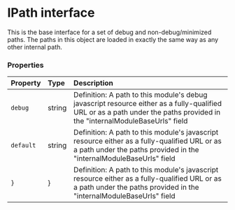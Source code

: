 # IPath interface





This is the base interface for a set of debug and non-debug/minimized paths. The paths in this object are 
loaded in exactly the same way as any other internal path. 





### Properties

| Property	   | Type	| Description|
|:-------------|:-------|:-----------|
|`debug`      | string | Definition: A path to this module's debug javascript resource either as a fully-qualified URL or as a path under  the paths provided in the "internalModuleBaseUrls" field |
|`default`      | string | Definition: A path to this module's javascript resource either as a fully-qualified URL or as a path under the  paths provided in the "internalModuleBaseUrls" field |
|`}`      | } | Definition: A path to this module's javascript resource either as a fully-qualified URL or as a path under the  paths provided in the "internalModuleBaseUrls" field |




